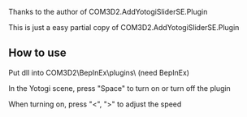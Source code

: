 Thanks to the author of COM3D2.AddYotogiSliderSE.Plugin

This is just a easy partial copy of COM3D2.AddYotogiSliderSE.Plugin




## How to use
Put dll into COM3D2\BepInEx\plugins\ (need BepInEx)

In the Yotogi scene, press "Space" to turn on or turn off the plugin

When turning on, press "<", ">" to adjust the speed

